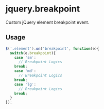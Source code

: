 jquery.breakpoint
=================

Custom jQuery element breakpoint event.

Usage
-----
```javascript
$('.element').on('breakpoint', function(e){
  switch(e.breakpoint){
    case 'sm':
      // Breakpoint Logics
    break;
    case 'md':
      // Breakpoint Logics
    break;
    case 'lg':
      // Breakpoint Logics
    break;
  }
});
```
